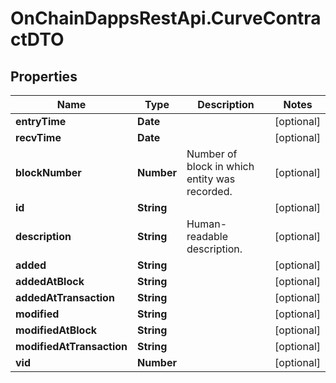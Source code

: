 # OnChainDappsRestApi.CurveContractDTO

## Properties

Name | Type | Description | Notes
------------ | ------------- | ------------- | -------------
**entryTime** | **Date** |  | [optional] 
**recvTime** | **Date** |  | [optional] 
**blockNumber** | **Number** | Number of block in which entity was recorded. | [optional] 
**id** | **String** |  | [optional] 
**description** | **String** | Human-readable description. | [optional] 
**added** | **String** |  | [optional] 
**addedAtBlock** | **String** |  | [optional] 
**addedAtTransaction** | **String** |  | [optional] 
**modified** | **String** |  | [optional] 
**modifiedAtBlock** | **String** |  | [optional] 
**modifiedAtTransaction** | **String** |  | [optional] 
**vid** | **Number** |  | [optional] 



